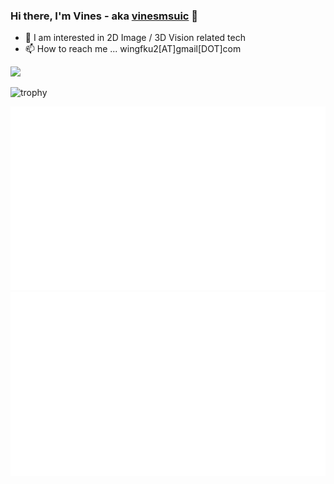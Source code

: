### Hi there, I'm Vines - aka [vinesmsuic](https://vinesmsuic.github.io/about/) 👋
- 🌱 I am interested in 2D Image / 3D Vision related tech
- 📫 How to reach me ... wingfku2[AT]gmail[DOT]com

![](https://komarev.com/ghpvc/?username=vinesmsuic&color=blueviolet)

![trophy](https://github-profile-trophy.vercel.app/?username=vinesmsuic&theme=onedark&no-bg=true)

![](https://raw.githubusercontent.com/vinesmsuic/my-github-stats/master/generated/overview.svg#gh-dark-mode-only)
![](https://raw.githubusercontent.com/vinesmsuic/my-github-stats/master/generated/languages.svg#gh-dark-mode-only)
